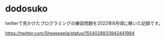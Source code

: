 # dodosuko
twitterで見かけたプログラミングの練習問題を2022年8月頃に解いた記録です。

https://twitter.com/Sheeeeepla/status/1554028833942441984
